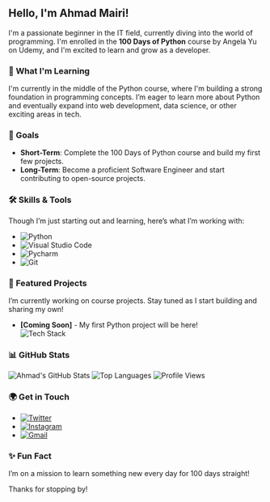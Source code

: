 ##  Hello, I'm Ahmad Mairi!

I'm a passionate beginner in the IT field, currently diving into the world of programming. I'm enrolled in the **100 Days of Python** course by Angela Yu on Udemy, and I'm excited to learn and grow as a developer.

### 🌱 What I'm Learning

I'm currently in the middle of the Python course, where I'm building a strong foundation in programming concepts. I’m eager to learn more about Python and eventually expand into web development, data science, or other exciting areas in tech.

### 🎯 Goals

- **Short-Term**: Complete the 100 Days of Python course and build my first few projects.
- **Long-Term**: Become a proficient Software Engineer and start contributing to open-source projects.

### 🛠 Skills & Tools

Though I’m just starting out and learning, here’s what I’m working with:

- ![Python](https://img.shields.io/badge/Python-3776AB?style=for-the-badge&logo=python&logoColor=white)
- ![Visual Studio Code](https://img.shields.io/badge/Visual_Studio_Code-0078D4?style=for-the-badge&logo=visual%20studio%20code&logoColor=white)
- ![Pycharm](https://img.shields.io/badge/-PyCharm-C0C0C0?logo=PyCharm&logoColor=000)
- ![Git](https://img.shields.io/badge/Git-F05032?style=for-the-badge&logo=git&logoColor=white)

### 🚀 Featured Projects

I’m currently working on course projects. Stay tuned as I start building and sharing my own!

- **[Coming Soon]** - My first Python project will be here!  
  ![Tech Stack](https://img.shields.io/badge/Stack-Python-green)

### 📊 GitHub Stats

![Ahmad's GitHub Stats](https://github-readme-stats.vercel.app/api?username=A-mairi&show_icons=true&theme=radical)
![Top Languages](https://github-readme-stats.vercel.app/api/top-langs/?username=A-mairi&layout=compact&theme=radical)
![Profile Views](https://komarev.com/ghpvc/?username=A-mairi&color=blue)

### 🌍 Get in Touch

- [![Twitter](https://img.shields.io/badge/Twitter-1DA1F2?style=for-the-badge&logo=twitter&logoColor=white)](https://x.com/amairi_)
- [![Instagram](https://img.shields.io/badge/Instagram-E4405F?style=for-the-badge&logo=instagram&logoColor=white)](https://www.instagram.com/amairii_/)
- [![Gmail](https://img.shields.io/badge/Gmail-D14836?style=for-the-badge&logo=gmail&logoColor=white)](mailto:ahmadmairisy@gmail.com)

### ✨ Fun Fact

I’m on a mission to learn something new every day for 100 days straight!  


Thanks for stopping by!
